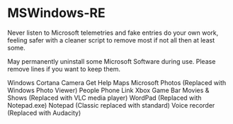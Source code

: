 # MSWindows-RE
Never listen to Microsoft telemetries and fake entries do your own work, feeling safer with a cleaner script to remove most if not all then at least some.


May permanently uninstall some Microsoft Software during use. Please remove lines if you want to keep them.
<!-- These may include... it will ask on some selected apps -->
Windows 
Cortana
Camera
Get Help
Maps
Microsoft Photos (Replaced with Windows Photo Viewer)
People
Phone Link
Xbox Game Bar
Movies & Shows (Replaced with VLC media player)
WordPad (Replaced with Notepad.exe)
Notepad (Classic replaced with standard)
Voice recorder (Replaced with Audacity)
